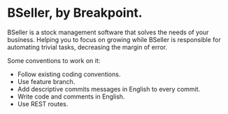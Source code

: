 # BSeller, by Breakpoint. 

BSeller is a stock management software that solves the needs of your business. Helping you to focus on growing while BSeller is responsible for automating trivial tasks, decreasing the margin of error.

Some conventions to work on it:

* Follow existing coding conventions.
* Use feature branch.
* Add descriptive commits messages in English to every commit.
* Write code and comments in English.
* Use REST routes.

